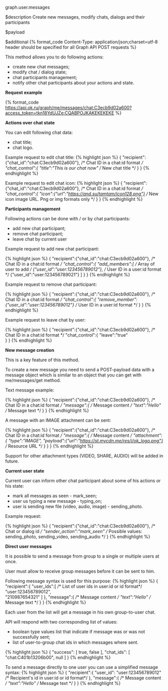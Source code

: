 graph.user.messages

$description
Create new messages, modify chats, dialogs and their participants

$payload


$additional
{% format_code Content-Type: application/json;charset=utf-8 header should be specified for all Graph API POST requests %}

This method allows you to do following actions:

* create new chat messages;
* modify chat / dialog state;
* chat participants management;
* notify other chat participants about your actions and state.

**Request example**

{% format_code https://api.ok.ru/graph/me/messages/chat:C3ecb9d02a600?access_token=tkn18YdUJZe:CQABPOJKAKEKEKEKE %}

**Actions over chat state**

You can edit following chat data:

* chat title;
* chat logo. 

Example request to edit chat title:
{% highlight json %}
{
  "recipient":{"chat_id":"chat:C3ecb9d02a600"},           /* Chat ID in a chat:id format */
  "chat_control":{
    "title":"This is our chat now"                        /* New chat title */
  }
}
{% endhighlight %}

Example request to edit chat icon:
{% highlight json %}
{
  "recipient":{"chat_id":"chat:C3ecb9d02a600"},                 /* Chat ID in a chat:id format */
  "chat_control":{
    "icon":{"url":"https://and.su/tamtam/icon128.png"}          /* New icon image URL. Png or img formats only */
  }
}
{% endhighlight %}

**Participants management**

Following actions can be done with / or by chat participants:

* add new chat participant;
* remove chat participant;
* leave chat by current user

Example request to add new chat participant:

{% highlight json %}
{
  "recipient":{"chat_id":"chat:C3ecb9d02a600"},         /* Chat ID in a chat:id format */
  "chat_control":{
    "add_members":[                                     /* Array of user to add */
      {"user_id":"user:123456789012"},                  /* User ID in a user:id format */
      {"user_id":"user:123456789021"}
    ]
  }
}
{% endhighlight %}

Example request to remove chat participant:

{% highlight json %}
{
  "recipient":{"chat_id":"chat:C3ecb9d02a600"},             /* Chat ID in a chat:id format */
  "chat_control":{
    "remove_member":{"user_id":"user:123456789012"}         /* User ID in a user:id format */
  }
}
{% endhighlight %}

Example request to leave chat by user:

{% highlight json %}
{
  "recipient":{"chat_id":"chat:C3ecb9d02a600"},             /* Chat ID in a chat:id format */
  "chat_control":{
    "leave":"true"                                          
  }
}
{% endhighlight %}

**New message creation**

This is a key feature of this method.

To create a new message you need to send a POST-payload data with a message object which is similar to an object that you 
can get with me/messages/get method.

Text message example:

{% highlight json %}
{
  "recipient":{"chat_id":"chat:C3ecb9d02a600"},         /* Chat ID in a chat:id format */
  "message":{                                           /* Message content */
    "text":"Hello"                                      /* Message text */
  }
}
{% endhighlight %}

A message with an IMAGE attachment can be sent:

{% highlight json %}
{
  "recipient":{"chat_id":"chat:C3ecb9d02a600"},                     /* Chat ID in a chat:id format */
  "message":{                                                       /* Message content */
    "attachment":{
      "type":"IMAGE",
      "payload":{"url":"https://st.mycdn.me/res/i/ok_logo.png"}     /* Resource URL */
    }
  }
}
{% endhighlight %}

Support for other attachment types (VIDEO, SHARE, AUDIO) will be added in future.

**Current user state**

Current user can inform other chat participant about some of his actions or his state:

* mark all messages as seen - mark_seen;
* user us typing a new message - typing_on;
* user is sending new file (video, audio, image) - sending_photo.

Example request: 

{% highlight json %}
{
  "recipient":{"chat_id":"chat:C3ecb9d02a600"},     /* Chat or dialog id */
  "sender_action":"mark_seen"                       /* Possible values: sending_photo, sending_video, sending_audio */
}
{% endhighlight %}

**Direct user messages**

It is possible to send a message from group to a single or multiple users at once.

User must allow to receive group messages before it can be sent to him.

Following message syntax is used for this purpose:
{% highlight json %}
{
    "recipient":{
        "user_ids":[                                /* List of user ids in user:id or id format*/
            "user:123456789012",                    
            "210987654321"
        ]
    },
    "message":{                                     /* Message content */
        "text":"Hello"                              /* Message text */
    }
}
{% endhighlight %}

Each user from the list will get a message in his own group-to-user chat.

API will respond with two corresponding list of values:
* boolean type values list that indicate if message was or was not successfully sent;
* list of user-to-group chat ids in which messages where sent.

{% highlight json %}
{
  "success": [
    true,
    false
  ],
  "chat_ids": [
    "chat:C401b13206b00",
    null
  ]
}
{% endhighlight %}

To send a message directly to one user you can use a simplified message syntax:
{% highlight json %}
{
    "recipient":{
        "user_id": "user:123456789012"              /* Recipient's id in user:id or id format*/
    },
    "message":{                                     /* Message content */
        "text":"Hello"                              /* Message text */
    }
}
{% endhighlight %}